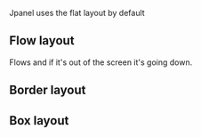 Jpanel uses the flat layout by default


## Flow layout
Flows and if it's out of the screen it's going down.

## Border layout


## Box layout
